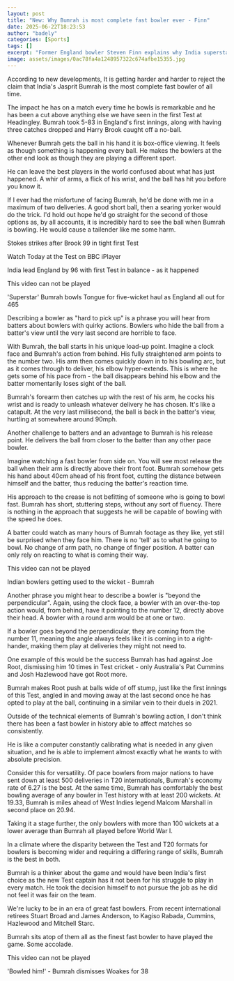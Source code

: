 ```yaml
---
layout: post
title: "New: Why Bumrah is most complete fast bowler ever - Finn"
date: 2025-06-22T18:23:53
author: "badely"
categories: [Sports]
tags: []
excerpt: "Former England bowler Steven Finn explains why India superstar Jasprit Bumrah is the most complete fast bowler of all time after he takes 5-83 in the "
image: assets/images/0ac78fa4a1248957322c674afbe15355.jpg
---
```


According to new developments, It is getting harder and harder to reject the claim that India's Jasprit Bumrah is the most complete fast bowler of all time.

The impact he has on a match every time he bowls is remarkable and he has been a cut above anything else we have seen in the first Test at Headingley. Bumrah took 5-83 in England's first innings, along with having three catches dropped and Harry Brook caught off a no-ball.

Whenever Bumrah gets the ball in his hand it is box-office viewing. It feels as though something is happening every ball. He makes the bowlers at the other end look as though they are playing a different sport.

He can leave the best players in the world confused about what has just happened. A whir of arms, a flick of his wrist, and the ball has hit you before you know it.

If I ever had the misfortune of facing Bumrah, he'd be done with me in a maximum of two deliveries. A good short ball, then a searing yorker would do the trick. I'd hold out hope he'd go straight for the second of those options as, by all accounts, it is incredibly hard to see the ball when Bumrah is bowling. He would cause a tailender like me some harm.

Stokes strikes after Brook 99 in tight first Test

Watch Today at the Test on BBC iPlayer

India lead England by 96 with first Test in balance - as it happened

This video can not be played

'Superstar' Bumrah bowls Tongue for five-wicket haul as England all out for 465

Describing a bowler as "hard to pick up" is a phrase you will hear from batters about bowlers with quirky actions. Bowlers who hide the ball from a batter's view until the very last second are horrible to face.

With Bumrah, the ball starts in his unique load-up point. Imagine a clock face and Bumrah's action from behind. His fully straightened arm points to the number two. His arm then comes quickly down in to his bowling arc, but as it comes through to deliver, his elbow hyper-extends. This is where he gets some of his pace from - the ball disappears behind his elbow and the batter momentarily loses sight of the ball.

Bumrah's forearm then catches up with the rest of his arm, he cocks his wrist and is ready to unleash whatever delivery he has chosen. It's like a catapult. At the very last millisecond, the ball is back in the batter's view, hurtling at somewhere around 90mph.

Another challenge to batters and an advantage to Bumrah is his release point. He delivers the ball from closer to the batter than any other pace bowler.

Imagine watching a fast bowler from side on. You will see most release the ball when their arm is directly above their front foot. Bumrah somehow gets his hand about 40cm ahead of his front foot, cutting the distance between himself and the batter, thus reducing the batter's reaction time.

His approach to the crease is not befitting of someone who is going to bowl fast. Bumrah has short, stuttering steps, without any sort of fluency. There is nothing in the approach that suggests he will be capable of bowling with the speed he does.

A batter could watch as many hours of Bumrah footage as they like, yet still be surprised when they face him. There is no 'tell' as to what he going to bowl. No change of arm path, no change of finger position. A batter can only rely on reacting to what is coming their way.

This video can not be played

Indian bowlers getting used to the wicket - Bumrah

Another phrase you might hear to describe a bowler is "beyond the perpendicular". Again, using the clock face, a bowler with an over-the-top action would, from behind, have it pointing to the number 12, directly above their head. A bowler with a round arm would be at one or two.

If a bowler goes beyond the perpendicular, they are coming from the number 11, meaning the angle always feels like it is coming in to a right-hander, making them play at deliveries they might not need to.

One example of this would be the success Bumrah has had against Joe Root, dismissing him 10 times in Test cricket - only Australia's Pat Cummins and Josh Hazlewood have got Root more.

Bumrah makes Root push at balls wide of off stump, just like the first innings of this Test, angled in and moving away at the last second once he has opted to play at the ball, continuing in a similar vein to their duels in 2021.

Outside of the technical elements of Bumrah's bowling action, I don't think there has been a fast bowler in history able to affect matches so consistently.

He is like a computer constantly calibrating what is needed in any given situation, and he is able to implement almost exactly what he wants to with absolute precision.

Consider this for versatility. Of pace bowlers from major nations to have sent down at least 500 deliveries in T20 internationals, Bumrah's economy rate of 6.27 is the best. At the same time, Bumrah has comfortably the best bowling average of any bowler in Test history with at least 200 wickets. At 19.33, Bumrah is miles ahead of West Indies legend Malcom Marshall in second place on 20.94.

Taking it a stage further, the only bowlers with more than 100 wickets at a lower average than Bumrah all played before World War I.

In a climate where the disparity between the Test and T20 formats for bowlers is becoming wider and requiring a differing range of skills, Bumrah is the best in both.

Bumrah is a thinker about the game and would have been India's first choice as the new Test captain has it not been for his struggle to play in every match. He took the decision himself to not pursue the job as he did not feel it was fair on the team.

We're lucky to be in an era of great fast bowlers. From recent international retirees Stuart Broad and James Anderson, to Kagiso Rabada, Cummins, Hazlewood and Mitchell Starc.

Bumrah sits atop of them all as the finest fast bowler to have played the game. Some accolade.

This video can not be played

'Bowled him!' - Bumrah dismisses Woakes for 38

